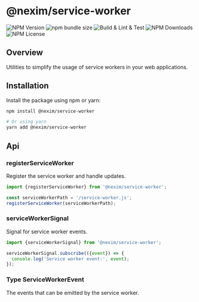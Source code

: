 # @nexim/service-worker

![NPM Version](https://img.shields.io/npm/v/%40nexim%2Fservice-worker)
![npm bundle size](https://img.shields.io/bundlephobia/min/%40nexim%2Fservice-worker)
![Build & Lint & Test](https://github.com/the-nexim/nanolib/actions/workflows/build-lint-test.yaml/badge.svg)
![NPM Downloads](https://img.shields.io/npm/dm/%40nexim%2Fservice-worker)
![NPM License](https://img.shields.io/npm/l/%40nexim%2Fservice-worker)

## Overview

Utilities to simplify the usage of service workers in your web applications.

## Installation

Install the package using npm or yarn:

```sh
npm install @nexim/service-worker

# Or using yarn
yarn add @nexim/service-worker
```

## Api

### registerServiceWorker

Register the service worker and handle updates.

```ts
import {registerServiceWorker} from '@nexim/service-worker';

const serviceWorkerPath = '/service-worker.js';
registerServiceWorker(serviceWorkerPath);
```

### serviceWorkerSignal

Signal for service worker events.

```ts
import {serviceWorkerSignal} from '@nexim/service-worker';

serviceWorkerSignal.subscribe(({event}) => {
  console.log('Service worker event:', event);
});
```

### Type ServiceWorkerEvent

The events that can be emitted by the service worker.
